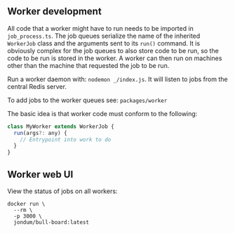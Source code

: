 ## Worker development
All code that a worker might have to run needs to be imported in `job_process.ts`. The job queues serialize the name of the inherited `WorkerJob` class and the arguments sent to its `run()` command. It is obviously complex for the job queues to also store code to be run, so the code to be run is stored in the worker. A worker can then run on machines other than the
machine that requested the job to be run.

Run a worker daemon with: `nodemon _/index.js`. It will listen to jobs from the central
Redis server.

To add jobs to the worker queues see: `packages/worker`

The basic idea is that worker code must conform to the following:

```js
class MyWorker extends WorkerJob {
  run(args?: any) {
    // Entrypoint into work to do
  }
}
```

## Worker web UI
View the status of jobs on all workers:

```
docker run \
  --rm \
  -p 3000 \
  jondum/bull-board:latest
```

